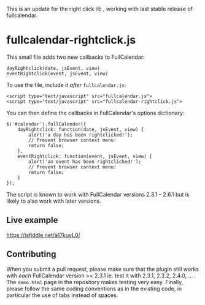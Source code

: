 This is an update for the right click lib , working with last stable release of fullcalendar.

# fullcalendar-rightclick.js

This small file adds two new callbacks to FullCalendar:

    dayRightclick(date, jsEvent, view)
    eventRightclick(event, jsEvent, view)

To use the file, include it *after* `fullcalendar.js`:

    <script type="text/javascript" src="fullcalendar.js">
    <script type="text/javascript" src="fullcalendar-rightclick.js">

You can then define the callbacks in FullCalendar's options dictionary:

    $('#calendar').fullCalendar({
        dayRightclick: function(date, jsEvent, view) {
            alert('a day has been rightclicked!');
            // Prevent browser context menu:
            return false;
        },
        eventRightclick: function(event, jsEvent, view) {
        	alert('an event has been rightclicked!');
            // Prevent browser context menu:
            return false;
        }
    });

The script is known to work with FullCalendar versions 2.3.1 - 2.6.1 but is likely to also work with later versions.

## Live example

https://jsfiddle.net/a17kuyL0/

## Contributing
When you submit a pull request, please make sure that the plugin still works with *each* FullCalendar version >= 2.3.1 ie. test it with 2.3.1, 2.3.2, 2.4.0, ... . The `demo.html` page in the repository makes testing very easy. Finally, please follow the same coding conventions as in the existing code, in particular the use of tabs instead of spaces.
